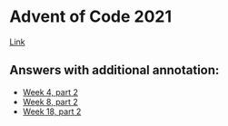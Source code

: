 # Advent of Code 2021

[Link](https://adventofcode.com/2021)

## Answers with additional annotation:

- [Week 4, part 2](04/part2.py)
- [Week 8, part 2](08/part2.py)
- [Week 18, part 2](18/part2.py)
